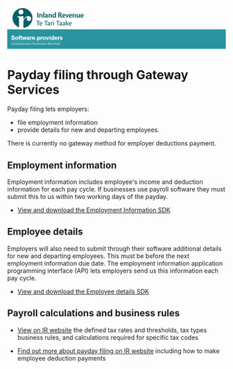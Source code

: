 ![IRD logo](../Images/IRlogo.gif)
![Software Dev](../Images/SoftwareDev.png)

# Payday filing through Gateway Services

Payday filing lets employers:
* file employment information
* provide details for new and departing employees.

There is currently no gateway method for employer deductions payment.

## Employment information

Employment information includes employee's income and deduction information for each pay cycle. 
If businesses use payroll software they must submit this to us within two working days of the payday.

* [View and download the Employment Information SDK](Employment%20Information)

## Employee details

Employers will also need to submit through their software additional details for new and departing employees. This must be before the next employment information due date.
The employment information application programming interface (API) lets employers send us this information each pay cycle.

* [View and download the Employee details SDK](Employee%20Details)

## Payroll calculations and business rules

* [View on IR website](https://www.ird.govt.nz/software-providers/explore-products-contents/payday-product-api/payroll-calculations-and-business-rules/) the defined tax rates and thresholds, tax types business rules, and calculations required for specific tax codes

* [Find out more about payday filing on IR website](https://www.ird.govt.nz/payroll-employers/returns-payments/payday-filing/) including how to make employee deduction payments